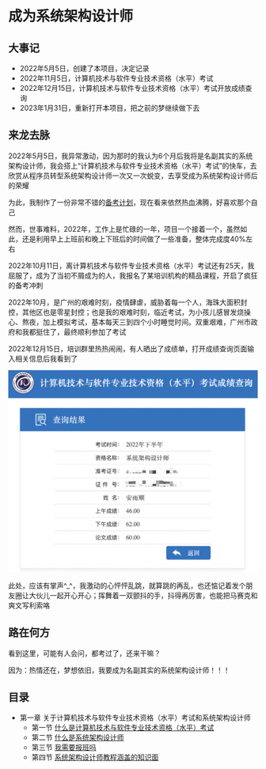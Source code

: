 # 成为系统架构设计师
## 大事记
- 2022年5月5日，创建了本项目，决定记录
- 2022年11月5日，计算机技术与软件专业技术资格（水平）考试
- 2022年12月15日，计算机技术与软件专业技术资格（水平）考试开放成绩查询
- 2023年1月31日，重新打开本项目，把之前的梦继续做下去

## 来龙去脉
2022年5月5日，我异常激动，因为那时的我认为6个月后我将是名副其实的系统架构设计师，我会搭上“计算机技术与软件专业技术资格（水平）考试”的快车，去欣赏从程序员转型系统架构设计师一次又一次蜕变，去享受成为系统架构设计师后的荣耀

为此，我制作了一份非常不错的[备考计划](./README-old.md)，现在看来依然热血沸腾，好喜欢那个自己

然而，世事难料，2022年，工作上是忙碌的一年，项目一个接着一个，虽然如此，还是利用早上上班前和晚上下班后的时间做了一些准备，整体完成度40%左右

2022年10月11日，离计算机技术与软件专业技术资格（水平）考试还有25天，我屈服了，成为了当初不屑成为的人，我报名了某培训机构的精品课程，开启了疯狂的备考冲刺

2022年10月，是广州的艰难时刻，疫情肆虐，威胁着每一个人，海珠大面积封控，其他区也是零星封控；也是我的艰难时刻，临近考试，为小孩儿感冒发烧操心、熬夜，加上模拟考试，基本每天三到四个小时睡觉时间。双重艰难，广州市政府和我都挺住了，最终顺利参加了考试

2022年12月15日，培训群里热热闹闹，有人晒出了成绩单，打开成绩查询页面输入相关信息后我看到了

![分数截图](./sa.png)

此处，应该有掌声^_^，我激动的心怦怦乱跳，就算跳的再乱，也还惦记着发个朋友圈让大伙儿一起开心开心；挥舞着一双颤抖的手，抖得再厉害，也能把马赛克和爽文写利索咯

## 路在何方
看到这里，可能有人会问，都考过了，还来干嘛？

因为：热情还在，梦想依旧，我要成为名副其实的系统架构设计师！！！

## 目录
- 第一章 关于计算机技术与软件专业技术资格（水平）考试和系统架构设计师
  - 第一节 [什么是计算机技术与软件专业技术资格（水平）考试](第一章/什么是计算机技术与软件专业技术资格（水平）考试.md)
  - 第二节 [什么是系统架构设计师](./第一章/什么是系统架构设计师.md)
  - 第三节 [我需要报班吗](./第一章/我需要报班吗.md)
  - 第四节 [系统架构设计师教程涵盖的知识面](./第一章/系统架构设计师教程涵盖的知识面.md)